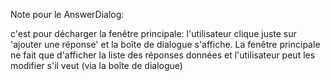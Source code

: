 Note pour le AnswerDialog:

c'est pour décharger la fenêtre principale: l'utilisateur clique juste sur 'ajouter une réponse' et la boîte de dialogue s'affiche.
La fenêtre principale ne fait que d'afficher la liste des réponses données et l'utilisateur peut les  modifier s'il veut (via la boîte de dialogue)